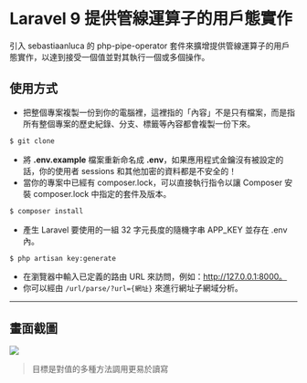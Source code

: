 # Laravel 9 提供管線運算子的用戶態實作

引入 sebastiaanluca 的 php-pipe-operator 套件來擴增提供管線運算子的用戶態實作，以達到接受一個值並對其執行一個或多個操作。

## 使用方式
- 把整個專案複製一份到你的電腦裡，這裡指的「內容」不是只有檔案，而是指所有整個專案的歷史紀錄、分支、標籤等內容都會複製一份下來。
```sh
$ git clone
```
- 將 __.env.example__ 檔案重新命名成 __.env__，如果應用程式金鑰沒有被設定的話，你的使用者 sessions 和其他加密的資料都是不安全的！
- 當你的專案中已經有 composer.lock，可以直接執行指令以讓 Composer 安裝 composer.lock 中指定的套件及版本。
```sh
$ composer install
```
- 產生 Laravel 要使用的一組 32 字元長度的隨機字串 APP_KEY 並存在 .env 內。
```sh
$ php artisan key:generate
```
- 在瀏覽器中輸入已定義的路由 URL 來訪問，例如：http://127.0.0.1:8000。
- 你可以經由 `/url/parse/?url={網址}` 來進行網址子網域分析。

----

## 畫面截圖
![](https://i.imgur.com/4y8dHjp.png)
> 目標是對值的多種方法調用更易於讀寫